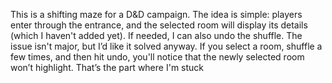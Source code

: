 This is a shifting maze for a D&D campaign.
The idea is simple: players enter through the entrance, and the selected room will display its details (which I haven't added yet). If needed, I can also undo the shuffle.
The issue isn't major, but I’d like it solved anyway. If you select a room, shuffle a few times, and then hit undo, you'll notice that the newly selected room won’t highlight. That’s the part where I'm stuck
